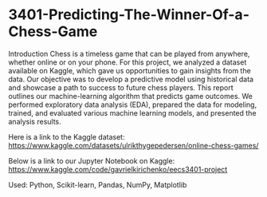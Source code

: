 # 3401-Predicting-The-Winner-Of-a-Chess-Game
Introduction
Chess is a timeless game that can be played from anywhere, whether online or on your phone. For this project, we analyzed a dataset available on Kaggle, which gave us opportunities to gain insights from the data. Our objective was to develop a predictive model using historical data and showcase a path to success to future chess players. This report outlines our machine-learning algorithm that predicts game outcomes. We performed exploratory data analysis (EDA), prepared the data for modeling, trained, and evaluated various machine learning models, and presented the analysis results.

Here is a link to the Kaggle dataset:
https://www.kaggle.com/datasets/ulrikthygepedersen/online-chess-games/

Below is a link to our Jupyter Notebook on Kaggle:
https://www.kaggle.com/code/gavrielkirichenko/eecs3401-project

Used: Python, Scikit-learn, Pandas, NumPy, Matplotlib
